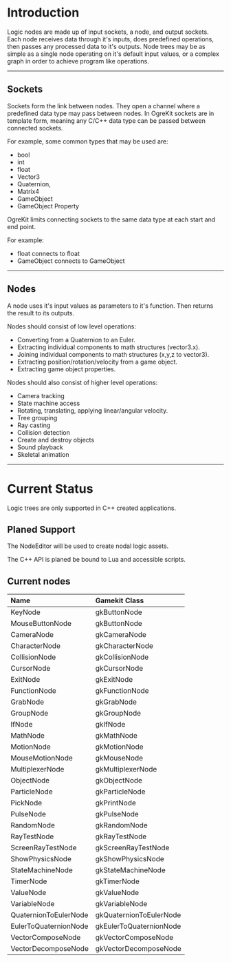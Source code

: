 


# Introduction #

Logic nodes are made up of input sockets, a node, and output sockets.
Each node receives data through it's inputs, does predefined operations, then passes any processed data to it's outputs.
Node trees may be as simple as a single node operating on it's default input values, or a complex graph in order to achieve program like operations.




---

## Sockets ##

Sockets form the link between nodes. They open a channel where a predefined data type may pass between nodes.
In OgreKit sockets are in template form, meaning any C/C++ data type can be passed between connected sockets.

For example, some common types that may be used are:
  * bool
  * int
  * float
  * Vector3
  * Quaternion,
  * Matrix4
  * GameObject
  * GameObject Property

OgreKit limits connecting sockets to the same data type at each start and end point.

For example:
  * float connects to float
  * GameObject connects to GameObject




---

## Nodes ##

A node uses it's input values as parameters to it's function. Then returns the result to its outputs.


Nodes should consist of low level operations:

  * Converting from a Quaternion to an Euler.
  * Extracting individual components to math structures (vector3.x).
  * Joining individual components to math structures (x,y,z to vector3).
  * Extracting position/rotation/velocity from a game object.
  * Extracting game object properties.


Nodes should also consist of higher level operations:
  * Camera tracking
  * State machine access
  * Rotating, translating, applying linear/angular velocity.
  * Tree grouping
  * Ray casting
  * Collision detection
  * Create and destroy objects
  * Sound playback
  * Skeletal animation




---

# Current Status #

Logic trees are only supported in C++ created applications.

## Planed Support ##

The NodeEditor will be used to create nodal logic assets.

The C++ API is planed be bound to Lua and accessible scripts.


## Current nodes ##

| **Name**  | **Gamekit Class** |
|:----------|:------------------|
| KeyNode   | gkButtonNode      |
| MouseButtonNode | gkButtonNode      |
| CameraNode | gkCameraNode      |
| CharacterNode | gkCharacterNode   |
| CollisionNode | gkCollisionNode   |
| CursorNode | gkCursorNode      |
| ExitNode  | gkExitNode        |
| FunctionNode | gkFunctionNode    |
| GrabNode  | gkGrabNode        |
| GroupNode | gkGroupNode       |
| IfNode    | gkIfNode          |
| MathNode  | gkMathNode        |
| MotionNode | gkMotionNode      |
| MouseMotionNode | gkMouseNode       |
| MultiplexerNode | gkMultiplexerNode |
| ObjectNode | gkObjectNode      |
| ParticleNode | gkParticleNode    |
| PickNode  | gkPrintNode       |
| PulseNode | gkPulseNode       |
| RandomNode | gkRandomNode      |
| RayTestNode | gkRayTestNode     |
| ScreenRayTestNode | gkScreenRayTestNode |
| ShowPhysicsNode | gkShowPhysicsNode |
| StateMachineNode | gkStateMachineNode |
| TimerNode | gkTimerNode       |
| ValueNode | gkValueNode       |
| VariableNode | gkVariableNode    |
| QuaternionToEulerNode | gkQuaternionToEulerNode |
| EulerToQuaternionNode | gkEulerToQuaternionNode |
| VectorComposeNode | gkVectorComposeNode |
| VectorDecomposeNode | gkVectorDecomposeNode |
